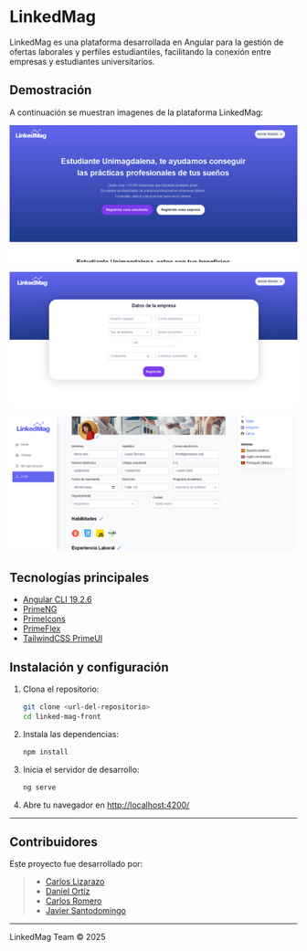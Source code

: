 # LinkedMag

LinkedMag es una plataforma desarrollada en Angular para la gestión de ofertas laborales y perfiles estudiantiles, facilitando la conexión entre empresas y estudiantes universitarios.

## Demostración

A continuación se muestran imagenes de la plataforma LinkedMag:

<p align="center">
  <img src="public/demo1.png" alt="Demo 1" width="600"/>
</p>
<p align="center">
  <img src="public/demo2.png" alt="Demo 2" width="600"/>
</p>
<p align="center">
  <img src="public/demo3.png" alt="Demo 3" width="600"/>
</p>

## Tecnologías principales

- [Angular CLI 19.2.6](https://angular.io/)
- [PrimeNG](https://www.primefaces.org/primeng/)
- [PrimeIcons](https://www.primefaces.org/primeicons/)
- [PrimeFlex](https://www.primefaces.org/primeflex/)
- [TailwindCSS PrimeUI](https://www.npmjs.com/package/tailwindcss-primeui)

## Instalación y configuración

1. Clona el repositorio:
   ```bash
   git clone <url-del-repositorio>
   cd linked-mag-front
   ```
2. Instala las dependencias:
   ```bash
   npm install
   ```
3. Inicia el servidor de desarrollo:
   ```bash
   ng serve
   ```
4. Abre tu navegador en [http://localhost:4200/](http://localhost:4200/)

---

## Contribuidores 
Este proyecto fue desarrollado por:

>- [Carlos Lizarazo](https://github.com/CALR0)
>- [Daniel Ortíz](https://github.com/DanielOrtiz08)
>- [Carlos Romero](https://github.com/Carlos-RomeroRo)
>- [Javier Santodomingo](https://github.com/JavierS2)

---

LinkedMag Team © 2025
